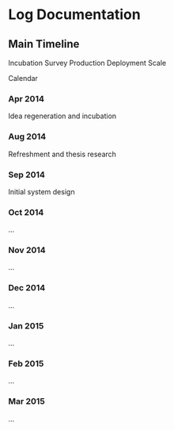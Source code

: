 Log Documentation
=================

Main Timeline
-------------

Incubation
Survey
Production Deployment
Scale

Calendar

### Apr 2014

Idea regeneration and incubation

### Aug 2014

Refreshment and thesis research

### Sep 2014

Initial system design

### Oct 2014

...

### Nov 2014

...

### Dec 2014

...

### Jan 2015

...

### Feb 2015

...

### Mar 2015

...


